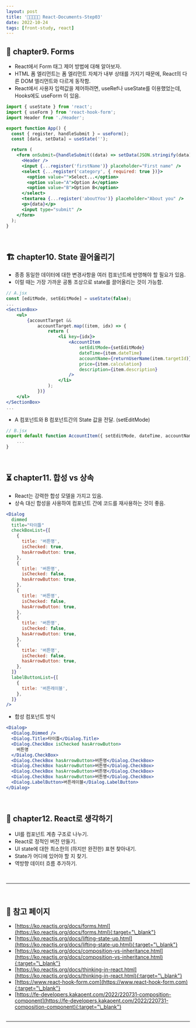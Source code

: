 ```yaml
---
layout: post
title: '👨‍👦‍👦👩‍👧 React-Documents-Step03'
date: 2022-10-24
tags: [front-study, react]
---
```


## 🧾 chapter9. Forms

- React에서 Form 태그 제어 방법에 대해 알아보자.
- HTML 폼 엘리먼트는 폼 엘리먼트 자체가 내부 상태를 가지기 때문에, React의 다른 DOM 엘리먼트와 다르게 동작함.
- React에서 사용자 입력값을 제어하려면, useRef나 useState를 이용했었는데, Hooks에도 useForm 이 있음.

```jsx
import { useState } from 'react';
import { useForm } from 'react-hook-form';
import Header from './Header';

export function App() {
  const { register, handleSubmit } = useForm();
  const [data, setData] = useState('');

  return (
    <form onSubmit={handleSubmit((data) => setData(JSON.stringify(data)))}>
      <Header />
      <input {...register('firstName')} placeholder="First name" />
      <select {...register('category', { required: true })}>
        <option value="">Select...</option>
        <option value="A">Option A</option>
        <option value="B">Option B</option>
      </select>
      <textarea {...register('aboutYou')} placeholder="About you" />
      <p>{data}</p>
      <input type="submit" />
    </form>
  );
}
```

<br/>

## 🏗 chapter10. State 끌어올리기

- 종종 동일한 데이터에 대한 변경사항을 여러 컴포넌트에 반영해야 할 필요가 있음.
- 이럴 때는 가장 가까운 공통 조상으로 state를 끌어올리는 것이 가능함.

```jsx
// A.jsx
const [editMode, setEditMode] = useState(false);
...
<SectionBox>
	<ul>
		{accountTarget &&
			accountTarget.map((item, idx) => {
				return (
					<li key={idx}>
						<AccountItem
							setEditMode={setEditMode}
							dateTime={item.dateTime}
							accountName={returnUserName(item.targetId)}
							price={item.calculation}
							description={item.description}
						/>
					</li>
				);
			})}
	</ul>
</SectionBox>
...
```

- A 컴포넌트와 B 컴포넌트간의 State 값을 전달. (setEditMode)
  <br/>

```jsx
// B.jsx
export default function AccountItem({ setEditMode, dateTime, accountName, price, description }) {
	...
}
```

<br/>

## ⏳ chapter11. 합성 vs 상속

- React는 강력한 합성 모델을 가지고 있음.
- 상속 대신 합성을 사용하여 컴포넌트 간에 코드를 재사용하는 것이 좋음.

```jsx
<Dialog
  dimmed
  title="타이틀"
  checkBoxList={[
    {
      title: '버튼명',
      isChecked: true,
      hasArrowButton: true,
    },
    {
      title: '버튼명',
      isChecked: false,
      hasArrowButton: true,
    },
    {
      title: '버튼명',
      isChecked: false,
      hasArrowButton: true,
    },
    {
      title: '버튼명',
      isChecked: false,
      hasArrowButton: true,
    },
    {
      title: '버튼명',
      isChecked: false,
      hasArrowButton: true,
    },
  ]}
  labelButtonList={[
    {
      title: '버튼레이블',
    },
  ]}
/>
```

- 합성 컴포넌트 방식

```jsx
<Dialog>
  <Dialog.Dimmed />
  <Dialog.Title>타이틀</Dialog.Title>
  <Dialog.CheckBox isChecked hasArrowButton>
    버튼명
  </Dialog.CheckBox>
  <Dialog.CheckBox hasArrowButton>버튼명</Dialog.CheckBox>
  <Dialog.CheckBox hasArrowButton>버튼명</Dialog.CheckBox>
  <Dialog.CheckBox hasArrowButton>버튼명</Dialog.CheckBox>
  <Dialog.CheckBox hasArrowButton>버튼명</Dialog.CheckBox>
  <Dialog.LabelButton>버튼레이블</Dialog.LabelButton>
</Dialog>
```

<br/>

## 🪫 chapter12. React로 생각하기

- UI를 컴포넌트 계층 구조로 나누기.
- React로 정적인 버전 만들기.
- UI state에 대한 최소한의 (하지만 완전한) 표현 찾아내기.
- State가 어디에 있어야 할 지 찾기.
- 역방향 데이터 흐름 추가하기.

<br/>

---

<br/>

## 🎫 참고 페이지

- [https://ko.reactjs.org/docs/forms.html](https://ko.reactjs.org/docs/forms.html){:target="\_blank"}
- [https://ko.reactjs.org/docs/lifting-state-up.html](https://ko.reactjs.org/docs/lifting-state-up.html){:target="\_blank"}
- [https://ko.reactjs.org/docs/composition-vs-inheritance.html](https://ko.reactjs.org/docs/composition-vs-inheritance.html){:target="\_blank"}
- [https://ko.reactjs.org/docs/thinking-in-react.html](https://ko.reactjs.org/docs/thinking-in-react.html){:target="\_blank"}
- [https://www.react-hook-form.com](https://www.react-hook-form.com){:target="\_blank"}
- [https://fe-developers.kakaoent.com/2022/220731-composition-component](https://fe-developers.kakaoent.com/2022/220731-composition-component){:target="\_blank"}
  <br/><br/>

---
